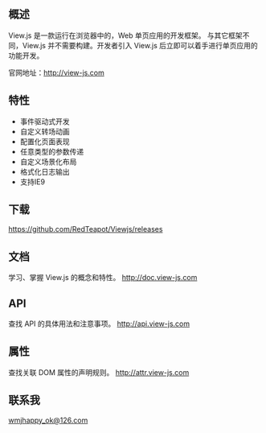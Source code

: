 ## 概述

View.js 是一款运行在浏览器中的，Web 单页应用的开发框架。
与其它框架不同，View.js 并不需要构建。开发者引入 View.js 后立即可以着手进行单页应用的功能开发。

官网地址：http://view-js.com

## 特性
- 事件驱动式开发
- 自定义转场动画
- 配置化页面表现
- 任意类型的参数传递
- 自定义场景化布局
- 格式化日志输出
- 支持IE9

## 下载
https://github.com/RedTeapot/Viewjs/releases

## 文档
学习、掌握 View.js 的概念和特性。
http://doc.view-js.com

## API
查找 API 的具体用法和注意事项。
http://api.view-js.com

## 属性
查找关联 DOM 属性的声明规则。
http://attr.view-js.com

## 联系我
wmjhappy_ok@126.com
